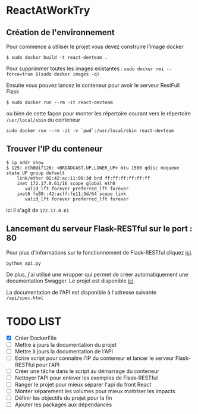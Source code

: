 # ReactAtWorkTry


## Création de l'environnement

Pour commence à utiliser le projet vous devez construire l'image docker

```
$ sudo docker build -t react-devteam .
```

Pour supprimmer toutes les images existantes : `sudo docker rmi --force=true $(sudo docker images -q)`

Ensuite vous pouvez lancez le conteneur pour avoir le serveur RestFull Flask

```
$ sudo docker run --rm -it react-devteam
```
ou bien de cette façon pour monter les répertoire courant vers le répertoire `/usr/local/sbin` du conteneur

```
sudo docker run --rm -it -v `pwd`:/usr/local/sbin react-devteam
```

## Trouver l'IP du conteneur

```
$ ip addr show
$ 125: eth0@if126: <BROADCAST,UP,LOWER_UP> mtu 1500 qdisc noqueue state UP group default
    link/ether 02:42:ac:11:00:3d brd ff:ff:ff:ff:ff:ff
    inet 172.17.0.61/16 scope global eth0
       valid_lft forever preferred_lft forever
    inet6 fe80::42:acff:fe11:3d/64 scope link
       valid_lft forever preferred_lft forever
```
ici il s'agit de `172.17.0.61`

## Lancement du serveur Flask-RESTful sur le port : 80

Pour plus d'informations sur le fonctionnement de Flask-RESTful cliquez [ici](http://flask-restful-cn.readthedocs.org/en/latest/ "Flask-RESTful - User’s Guide").

```
python api.py
```

De plus, j'ai utilisé une wrapper qui permet de créer automatiquement une documentation Swagger.
Le projet est disponible [ici](https://github.com/rantav/flask-restful-swagger "Github - flask-restful-swagger").

La documentation de l'API est disponible à l'adresse suivante `/api/spec.html`

# TODO LIST

- [x] Créer DockerFile
- [ ] Mettre à jours la documentation du projet
- [ ] Mettre à jours la documentation de l'API
- [ ] Ecrire script pour connaitre l'IP du conteneur et lancer le serveur Flask-RESTful pour l'API
- [ ] Créer une tâche dans le script au démarrage du conteneur
- [ ] Nettoyer l'API pour enlever les exemples de Flask-RESTful
- [ ] Ranger le projet pour mieux séparer l'api du front React
- [ ] Monter séparement les volumes pour mieux maitriser les impacts
- [ ] Définir les objectifs du projet pour la fin
- [ ] Ajouter les packages aux dépendances
